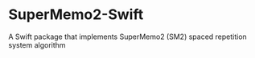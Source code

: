 # SuperMemo2-Swift
A Swift package that implements SuperMemo2 (SM2) spaced repetition system algorithm
